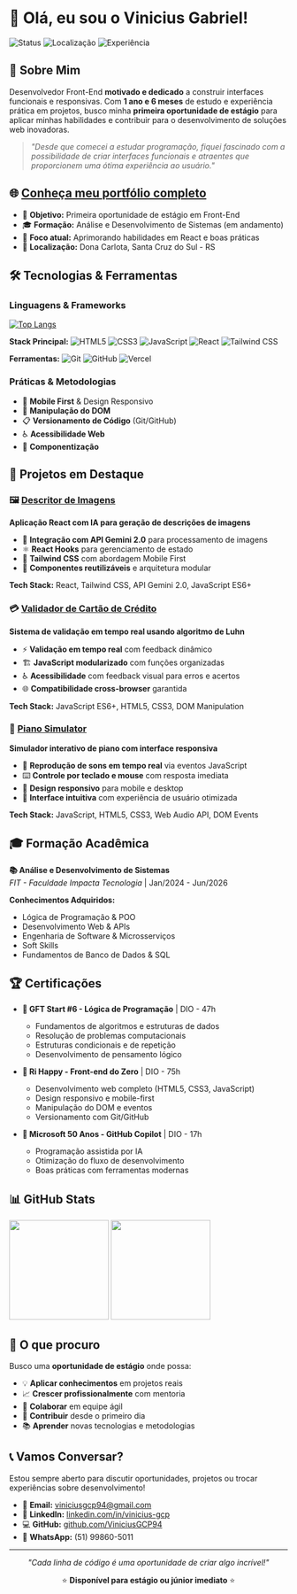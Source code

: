 # 👋 Olá, eu sou o Vinicius Gabriel!

<div align="left">
  <img src="https://img.shields.io/badge/Status-Procurando%20Estágio-success?style=flat-square" alt="Status"/>
  <img src="https://img.shields.io/badge/Localização-Santa%20Cruz%20do%20Sul,%20RS-blue?style=flat-square" alt="Localização"/>
  <img src="https://img.shields.io/badge/Experiência-1.5%20anos-orange?style=flat-square" alt="Experiência"/>
</div>

## 🚀 Sobre Mim

Desenvolvedor Front-End **motivado e dedicado** a construir interfaces funcionais e responsivas. Com **1 ano e 6 meses** de estudo e experiência prática em projetos, busco minha **primeira oportunidade de estágio** para aplicar minhas habilidades e contribuir para o desenvolvimento de soluções web inovadoras.

> *"Desde que comecei a estudar programação, fiquei fascinado com a possibilidade de criar interfaces funcionais e atraentes que proporcionem uma ótima experiência ao usuário."*

## 🌐 **[Conheça meu portfólio completo](http://vinniedev.com.br/)**

- 🎯 **Objetivo:** Primeira oportunidade de estágio em Front-End
- 🎓 **Formação:** Análise e Desenvolvimento de Sistemas (em andamento)
- 🌱 **Foco atual:** Aprimorando habilidades em React e boas práticas
- 📍 **Localização:** Dona Carlota, Santa Cruz do Sul - RS

## 🛠️ Tecnologias & Ferramentas

### Linguagens & Frameworks

[![Top Langs](https://github-readme-stats.vercel.app/api/top-langs/?username=ViniciusGCP94&langs_count=8)](https://github.com/ViniciusGCP94/github-readme-stats)

**Stack Principal:**
![HTML5](https://img.shields.io/badge/-HTML5-E34F26?style=flat-square&logo=html5&logoColor=white)
![CSS3](https://img.shields.io/badge/-CSS3-1572B6?style=flat-square&logo=css3&logoColor=white)
![JavaScript](https://img.shields.io/badge/-JavaScript-F7DF1E?style=flat-square&logo=javascript&logoColor=black)
![React](https://img.shields.io/badge/-React-61DAFB?style=flat-square&logo=react&logoColor=black)
![Tailwind CSS](https://img.shields.io/badge/-Tailwind%20CSS-38B2AC?style=flat-square&logo=tailwind-css&logoColor=white)

**Ferramentas:**
![Git](https://img.shields.io/badge/-Git-F05032?style=flat-square&logo=git&logoColor=white)
![GitHub](https://img.shields.io/badge/-GitHub-181717?style=flat-square&logo=github)
![Vercel](https://img.shields.io/badge/-Vercel-000000?style=flat-square&logo=vercel)

### Práticas & Metodologias
- 📱 **Mobile First** & Design Responsivo
- 🎯 **Manipulação do DOM**
- 📋 **Versionamento de Código** (Git/GitHub)
- ♿ **Acessibilidade Web**
- 🧩 **Componentização**

## 💼 Projetos em Destaque

### 🖼️ [Descritor de Imagens](https://github.com/ViniciusGCP94/img_description)
**Aplicação React com IA para geração de descrições de imagens**

- 🤖 **Integração com API Gemini 2.0** para processamento de imagens
- ⚛️ **React Hooks** para gerenciamento de estado
- 🎨 **Tailwind CSS** com abordagem Mobile First
- 🧩 **Componentes reutilizáveis** e arquitetura modular

**Tech Stack:** React, Tailwind CSS, API Gemini 2.0, JavaScript ES6+

### 💳 [Validador de Cartão de Crédito](https://github.com/ViniciusGCP94/validador_De_Cartao_de_Credito)
**Sistema de validação em tempo real usando algoritmo de Luhn**

- ⚡ **Validação em tempo real** com feedback dinâmico
- 🏗️ **JavaScript modularizado** com funções organizadas
- ♿ **Acessibilidade** com feedback visual para erros e acertos
- 🌐 **Compatibilidade cross-browser** garantida

**Tech Stack:** JavaScript ES6+, HTML5, CSS3, DOM Manipulation

### 🎹 [Piano Simulator](https://github.com/ViniciusGCP94/piano-simulator)
**Simulador interativo de piano com interface responsiva**

- 🎵 **Reprodução de sons em tempo real** via eventos JavaScript
- ⌨️ **Controle por teclado e mouse** com resposta imediata
- 📱 **Design responsivo** para mobile e desktop
- 🎨 **Interface intuitiva** com experiência de usuário otimizada

**Tech Stack:** JavaScript, HTML5, CSS3, Web Audio API, DOM Events

## 🎓 Formação Acadêmica

**📚 Análise e Desenvolvimento de Sistemas**  
*FIT - Faculdade Impacta Tecnologia* | Jan/2024 - Jun/2026

**Conhecimentos Adquiridos:**
- Lógica de Programação & POO
- Desenvolvimento Web & APIs
- Engenharia de Software & Microsserviços
- Soft Skills
- Fundamentos de Banco de Dados & SQL

## 🏆 Certificações

- **🚀 GFT Start #6 - Lógica de Programação** | DIO - 47h
    - Fundamentos de algoritmos e estruturas de dados
    - Resolução de problemas computacionais
    - Estruturas condicionais e de repetição
    - Desenvolvimento de pensamento lógico

- **🎨 Ri Happy - Front-end do Zero** | DIO - 75h 
    - Desenvolvimento web completo (HTML5, CSS3, JavaScript)
    - Design responsivo e mobile-first
    - Manipulação do DOM e eventos
    - Versionamento com Git/GitHub 

- **🤖 Microsoft 50 Anos - GitHub Copilot** | DIO - 17h
    - Programação assistida por IA
    - Otimização do fluxo de desenvolvimento
    - Boas práticas com ferramentas modernas

## 📊 GitHub Stats

<div align="left">
  <img height="180em" src="https://github-readme-stats.vercel.app/api?username=ViniciusGCP94&show_icons=true&theme=dracula&include_all_commits=true&count_private=true"/>
  <img height="180em" src="https://github-readme-stats.vercel.app/api/top-langs/?username=ViniciusGCP94&layout=compact&theme=dracula"/>
</div>

## 🎯 O que procuro

Busco uma **oportunidade de estágio** onde possa:
- 💡 **Aplicar conhecimentos** em projetos reais
- 📈 **Crescer profissionalmente** com mentoria
- 🤝 **Colaborar** em equipe ágil
- 🚀 **Contribuir** desde o primeiro dia
- 📚 **Aprender** novas tecnologias e metodologias

## 📞 Vamos Conversar?

Estou sempre aberto para discutir oportunidades, projetos ou trocar experiências sobre desenvolvimento!

- 📧 **Email:** [viniciusgcp94@gmail.com](mailto:viniciusgcp94@gmail.com)
- 💼 **LinkedIn:** [linkedin.com/in/vinicius-gcp](https://www.linkedin.com/in/vinicius-gcp)
- 💻 **GitHub:** [github.com/ViniciusGCP94](https://github.com/ViniciusGCP94)
- 📱 **WhatsApp:** (51) 99860-5011

---

<div align="center">
  <i>"Cada linha de código é uma oportunidade de criar algo incrível!"</i>
  
  ⭐ **Disponível para estágio ou júnior imediato** ⭐
</div>